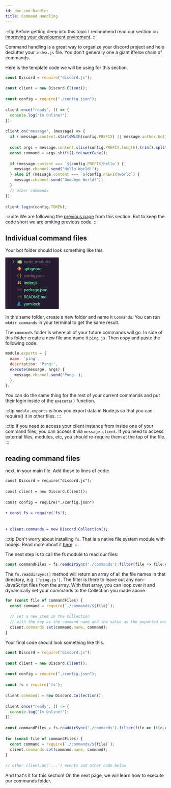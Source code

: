 ```yaml
---
id: doc-cmd-handler
title: Command Handling
---
```


:::tip
Before getting deep into this topic I recommend read our section on [improving your development enviroment](/docs/js/s3/dev/doc-dev-nodemon). 
:::

Command handling is a great way to organize your discord project and help declutter your `index.js` file. You don't generally one a giant if/else chain of commands.

Here is the template code we will be using for this section.

```js
const Discord = require("discord.js");

const client = new Discord.Client();

const config = require("./config.json");

client.once("ready", () => {
  console.log("Im Online!");
});

client.on("message", (message) => {
  if (!message.content.startsWith(config.PREFIX) || message.author.bot) return;

  const args = message.content.slice(config.PREFIX.length).trim().split(/ +/);
  const command = args.shift().toLowerCase();

  if (message.content === `${config.PREFIX}hello`) {
    message.channel.send("Hello World!");
  } else if (message.content === `${config.PREFIX}world`) {
    message.channel.send("Goodbye World!");
  } 
  // other commands
});

client.login(config.TOKEN);
```

:::note
We are following the [previous page](/docs/js/s2/installings/doc-cmd-args) from this section. But to keep the code short we are omiting previous code.
:::

## Individual command files

Your bot folder should look something like this.

![image](/img/js/cmd/234923847nuehfi38.png)

In this same folder, create a new folder and name it `Commands`. You can run `mkdir commands` in your terminal to get the same result.

The `commands` folder is where all of your future commands will go. In side of this folder create a new file and name it `ping.js`. Then copy and paste the following code: 

```js
module.exports = {
  name: 'ping',
  description: 'Ping!',
  execute(message, args) {
    message.channel.send('Pong.');
  },
};
```

You can do the same thing for the rest of your current commands and put their login inside of the `execute()` function. 

:::tip
`module.exports` is how you export data in Node.js so that you can require() it in other files. 
:::

:::tip
If you need to access your client instance from inside one of your command files, you can access it via `message.client`. If you need to access external files, modules, etc, you should re-require them at the top of the file.
:::

## reading command files

next, in your main file. Add these to lines of code:

```diff
const Discord = require("discord.js");

const client = new Discord.Client();

const config = require("./config.json")

+ const fs = require('fs');


+ client.commands = new Discord.Collection();
```
:::tip
Don't worry about installing `fs`. That is a native file system module with nodejs. Read more about it [here](https://nodejs.org/api/fs.html).
:::

The next step is to call the fs module to read our files:

```js
const commandFiles = fs.readdirSync('./commands').filter(file => file.endsWith('.js'));
```

The `fs.readdirSync()` method will return an array of all the file names in that directory, e.g. `['ping.js']`. The filter is there to leave out any non-JavaScript files from the array. With that array, you can loop over it and dynamically set your commands to the Collection you made above.

```js
for (const file of commandFiles) {
  const command = require(`./commands/${file}`);

  // set a new item in the Collection
  // with the key as the command name and the value as the exported module
  client.commands.set(command.name, command);
}
```

Your final code should look something like this.

```js
const Discord = require("discord.js");

const client = new Discord.Client();

const config = require("./config.json");

const fs = require('fs');

client.commands = new Discord.Collection();

client.once("ready", () => {
  console.log("Im Online!");
});

const commandFiles = fs.readdirSync('./commands').filter(file => file.endsWith('.js'));

for (const file of commandFiles) {
  const command = require(`./commands/${file}`);
  client.commands.set(command.name, command);
}

// other client.on('...') events and other code below
```

And that's it for this section! On the next page, we will learn how to execute our commands folder.
